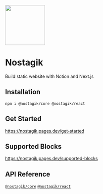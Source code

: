 <img src="https://github.com/fillmember/nostagik/assets/2775290/ff4e4726-f257-4129-989f-d83d66602cf6" width="128" height="128" />

# Nostagik

Build static website with Notion and Next.js

## Installation

```shell
npm i @nostagik/core @nostagik/react
```

## Get Started

<https://nostagik.pages.dev/get-started>

## Supported Blocks

<https://nostagik.pages.dev/supported-blocks>

## API Reference

[`@nostagik/core`](https://github.com/fillmember/nostagik/tree/main/packages/nostagik)
[`@nostagik/react`](https://github.com/fillmember/nostagik/tree/main/packages/react)
